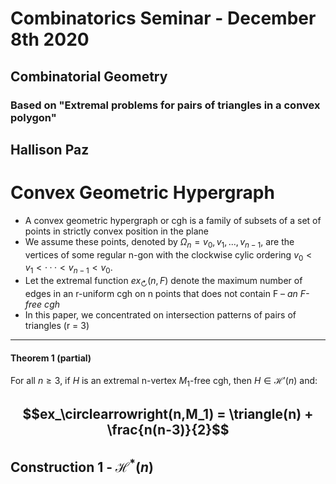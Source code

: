 
# Combinatorics Seminar - December 8th 2020
## Combinatorial Geometry
### Based on "Extremal problems for pairs of triangles in a convex polygon"
## Hallison Paz

# Convex Geometric Hypergraph

* A convex geometric hypergraph or cgh is a family of subsets of a set of points in strictly convex position in the plane
* We assume these points, denoted by $\Omega_n = {v_0, v_1, . . . , v_{n−1}}$, are the vertices of some regular n-gon with the clockwise cylic ordering $v_0 < v_1 < · · · < v_{n−1} < v_0$.
* Let the extremal function $ex_\circlearrowright(n,F)$ denote the maximum number of edges in an r-uniform cgh on n points that does not contain F – *an F-free cgh*
* In this paper, we concentrated on intersection patterns of pairs of triangles (r = 3)
----
#### Theorem 1 (partial)

For all $n ≥ 3$, if $H$ is an extremal n-vertex $M_1$-free cgh, then $H ∈ \mathcal{H}'(n)$ and:

$$ex_\circlearrowright(n,M_1) = \triangle(n) + \frac{n(n-3)}{2}$$
---
## Construction 1 - $\mathcal{H}^*(n)$
<!--stackedit_data:
eyJoaXN0b3J5IjpbLTg3MjA5MjkxMV19
-->